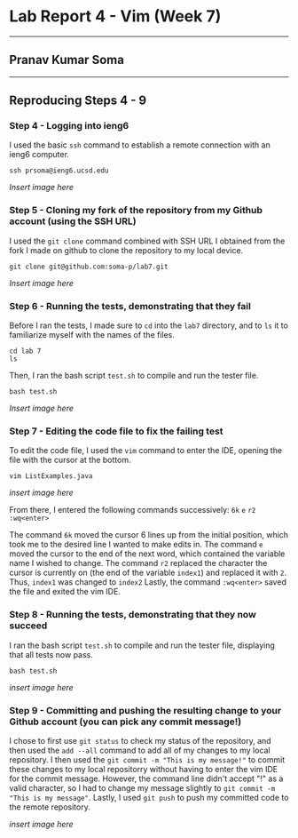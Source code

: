 # Lab Report 4 - Vim (Week 7)

---

## Pranav Kumar Soma

---

## Reproducing Steps 4 - 9

### Step 4 - Logging into ieng6

I used the basic ```ssh``` command to establish a remote connection with an ieng6 computer.

```ssh prsoma@ieng6.ucsd.edu```

*Insert image here*

### Step 5 - Cloning my fork of the repository from my Github account (using the SSH URL)

I used the ```git clone``` command combined with SSH URL I obtained from the fork I made on github to clone the repository to my local device.

```git clone git@github.com:soma-p/lab7.git```

*Insert image here*

### Step 6 - Running the tests, demonstrating that they fail

Before I ran the tests, I made sure to ```cd``` into the ```lab7``` directory, and to ```ls``` it to familiarize myself with the names of the files.

```
cd lab 7
ls
```

Then, I ran the bash script ```test.sh``` to compile and run the tester file.

```bash test.sh```

*Insert image here*

### Step 7 - Editing the code file to fix the failing test

To edit the code file, I used the ```vim``` command to enter the IDE, opening the file with the cursor at the bottom.

```vim ListExamples.java```

*insert image here*

From there, I entered the following commands successively: ```6k``` ```e``` ```r2``` ```:wq<enter>```

The command ```6k``` moved the cursor 6 lines up from the initial position, which took me to the desired line I wanted to make edits in.
The command ```e``` moved the cursor to the end of the next word, which contained the variable name I wished to change.
The command ```r2``` replaced the character the cursor is currently on (the end of the variable ```index1```) and replaced it with ```2```. 
Thus, ```index1``` was changed to ```index2```
Lastly, the  command ```:wq<enter>``` saved the file and exited the vim IDE.

### Step 8 - Running the tests, demonstrating that they now succeed

I ran the bash script ```test.sh``` to compile and run the tester file, displaying that all tests now pass.

```bash test.sh```

*insert image here*

### Step 9 - Committing and pushing the resulting change to your Github account (you can pick any commit message!)

I chose to first use ```git status``` to check my status of the repository, and then used the ```add --all``` command to add all of my changes
to my local repository. I then used the ```git commit -m "This is my message!"``` to commit these changes to my local repositorry
without having to enter the vim IDE for the commit message. However, the command line didn't accept "!" as a valid character, so I had to change my message slightly
to ```git commit -m "This is my message"```. Lastly, I used ```git push``` to push my committed code to the remote repository.

*insert image here*

